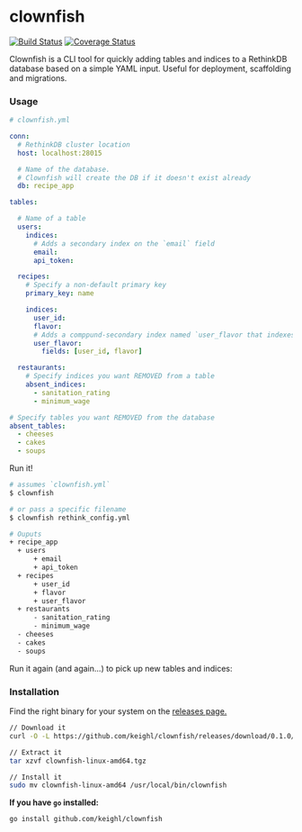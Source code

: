# clownfish

[![Build Status](https://travis-ci.org/keighl/clownfish.png?branch=master)](https://travis-ci.org/keighl/clownfish) [![Coverage Status](https://coveralls.io/repos/keighl/clownfish/badge.svg)](https://coveralls.io/r/keighl/clownfish)

Clownfish is a CLI tool for quickly adding tables and indices to a RethinkDB database based on a simple YAML input. Useful for deployment, scaffolding and migrations.

### Usage

```yml
# clownfish.yml

conn:
  # RethinkDB cluster location
  host: localhost:28015

  # Name of the database.
  # Clownfish will create the DB if it doesn't exist already
  db: recipe_app

tables:

  # Name of a table
  users:
    indices:
      # Adds a secondary index on the `email` field
      email:
      api_token:

  recipes:
    # Specify a non-default primary key
    primary_key: name

    indices:
      user_id:
      flavor:
      # Adds a comppund-secondary index named `user_flavor that indexes both `user_id` and `flavor` fields
      user_flavor:
        fields: [user_id, flavor]

  restaurants:
    # Specify indices you want REMOVED from a table
    absent_indices:
      - sanitation_rating
      - minimum_wage

# Specify tables you want REMOVED from the database
absent_tables:
  - cheeses
  - cakes
  - soups
```

Run it!

```bash
# assumes `clownfish.yml`
$ clownfish

# or pass a specific filename
$ clownfish rethink_config.yml

# Ouputs
+ recipe_app
  + users
      + email
      + api_token
  + recipes
      + user_id
      + flavor
      + user_flavor
  + restaurants
      - sanitation_rating
      - minimum_wage
  - cheeses
  - cakes
  - soups
```

Run it again (and again...) to pick up new tables and indices:

### Installation

Find the right binary for your system on the [releases page.](https://github.com/keighl/clownfish/releases/latest)

```bash
// Download it
curl -O -L https://github.com/keighl/clownfish/releases/download/0.1.0/clownfish-linux-amd64.tgz

// Extract it
tar xzvf clownfish-linux-amd64.tgz

// Install it
sudo mv clownfish-linux-amd64 /usr/local/bin/clownfish
```

**If you have `go` installed:**

```bash
go install github.com/keighl/clownfish
```


